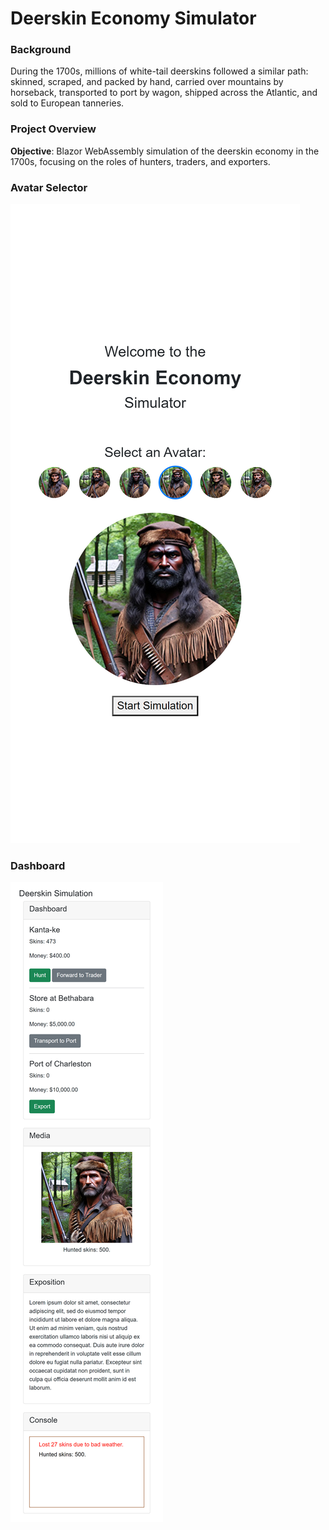 # Deerskin Economy Simulator

### Background

During the 1700s, millions of white-tail deerskins followed a similar path: skinned, scraped, and packed by hand, carried over mountains by horseback, transported to port by wagon, shipped across the Atlantic, and sold to European tanneries.
### Project Overview

**Objective**: Blazor WebAssembly simulation of the deerskin economy in the 1700s, focusing on the roles of hunters, traders, and exporters.

### Avatar Selector

![Screenshot showing example usage](screenshot-00.png)

### Dashboard

![Screenshot showing example usage](screenshot-01.png)
